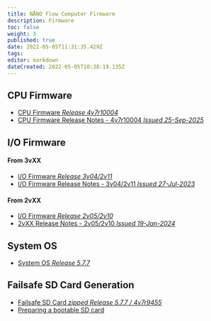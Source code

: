 ```yaml
---
title: NÅNO Flow Computer Firmware
description: Firmware
toc: false
weight: 3
published: true
date: 2022-05-05T11:31:35.429Z
tags: 
editor: markdown
dateCreated: 2022-05-05T10:38:19.135Z
---
```


## CPU Firmware
- <a href="/nano/firmware/CPU_4v7r10004-R.zip" download>CPU Firmware *Release 4v7r10004*</a>
- [CPU Firmware Release Notes - 4v7r10004 *Issued 25-Sep-2025*](</nano/firmware/CPU_Firmware_ChangeLog_2025-09-25.pdf>)

## I/O Firmware
#### From 3vXX
- <a href="/nano/firmware/IO_3v04_2v11.rbf" download>I/O Firmware *Release 3v04/2v11*</a>
- [I/O Firmware Release Notes - 3v04/2v11 *Issued 27-Jul-2023*](</nano/firmware/IO_Firmware_3vXX_ChangeLog_2023-07-27.pdf>)
#### From 2vXX
- <a href="/nano/firmware/IO_2v05_2v10.rbf" download>I/O Firmware *Release 2v05/2v10*</a>
- [2vXX Release Notes - 2v05/2v10 *Issued 19-Jan-2024*](</nano/firmware/IO_Firmware_2vXX_ChangeLog_2024-01-19.pdf>)

## System OS
- <a href="/nano/firmware/CPU_4vX_SystemOS_5.7.7.zip" download>System OS *Release 5.7.7*</a>

## Failsafe SD Card Generation
- <a href="/nano/firmware/Failsafe 5.7.7 4v7r9455-R.zip" download>Failsafe SD Card *zipped* *Release 5.7.7 / 4v7r9455*</a>
- [Preparing a bootable SD card](</nano/firmware/Preparing_bootable_SD_card.pdf>)
